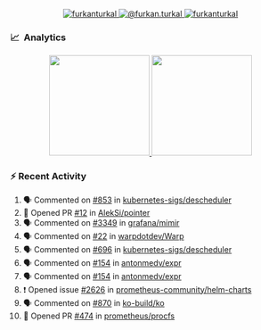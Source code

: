<p align="center">
  <a href="https://linkedin.com/in/furkanturkal" target="blank">
    <img src="https://img.shields.io/badge/linkedin-%230077B5.svg?&style=for-the-badge&logo=linkedin&logoColor=white" alt="furkanturkal" />
  </a>
  <a href="https://medium.com/@furkan.turkal" target="blank">
    <img src="https://img.shields.io/badge/medium-%2312100E.svg?&style=for-the-badge&logo=medium&logoColor=white" alt="@furkan.turkal" />
  </a>
  <a href="https://twitter.com/furkanturkaI" target="blank">
    <img src="https://img.shields.io/badge/Twitter-1DA1F2?style=for-the-badge&logo=twitter&logoColor=white" alt="furkanturkaI" />
  </a>
</p>

### 📈 &nbsp;Analytics

<p align="center">
  <a href="https://coderstats.net/github/#Dentrax">
    <img height="180em" src="https://github-readme-stats-eight-theta.vercel.app/api?username=Dentrax&show_icons=true&theme=algolia&include_all_commits=true&count_private=true&line_height=26"/>
    <img height="180em" src="https://github-readme-stats-eight-theta.vercel.app/api/top-langs/?username=Dentrax&layout=compact&langs_count=8&theme=algolia&line_height=26"/>
  </a>
</p>

### :zap: Recent Activity

<!--START_SECTION:activity-->
1. 🗣 Commented on [#853](https://github.com/kubernetes-sigs/descheduler/issues/853) in [kubernetes-sigs/descheduler](https://github.com/kubernetes-sigs/descheduler)
2. 💪 Opened PR [#12](https://github.com/AlekSi/pointer/pull/12) in [AlekSi/pointer](https://github.com/AlekSi/pointer)
3. 🗣 Commented on [#3349](https://github.com/grafana/mimir/issues/3349) in [grafana/mimir](https://github.com/grafana/mimir)
4. 🗣 Commented on [#22](https://github.com/warpdotdev/Warp/issues/22) in [warpdotdev/Warp](https://github.com/warpdotdev/Warp)
5. 🗣 Commented on [#696](https://github.com/kubernetes-sigs/descheduler/issues/696) in [kubernetes-sigs/descheduler](https://github.com/kubernetes-sigs/descheduler)
6. 🗣 Commented on [#154](https://github.com/antonmedv/expr/issues/154) in [antonmedv/expr](https://github.com/antonmedv/expr)
7. 🗣 Commented on [#154](https://github.com/antonmedv/expr/issues/154) in [antonmedv/expr](https://github.com/antonmedv/expr)
8. ❗️ Opened issue [#2626](https://github.com/prometheus-community/helm-charts/issues/2626) in [prometheus-community/helm-charts](https://github.com/prometheus-community/helm-charts)
9. 🗣 Commented on [#870](https://github.com/ko-build/ko/issues/870) in [ko-build/ko](https://github.com/ko-build/ko)
10. 💪 Opened PR [#474](https://github.com/prometheus/procfs/pull/474) in [prometheus/procfs](https://github.com/prometheus/procfs)
<!--END_SECTION:activity-->
